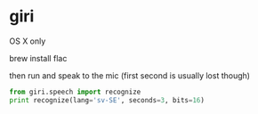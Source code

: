 giri
====

OS X only

brew install flac

then run and speak to the mic (first second is usually lost though)

```py
from giri.speech import recognize
print recognize(lang='sv-SE', seconds=3, bits=16)
```
